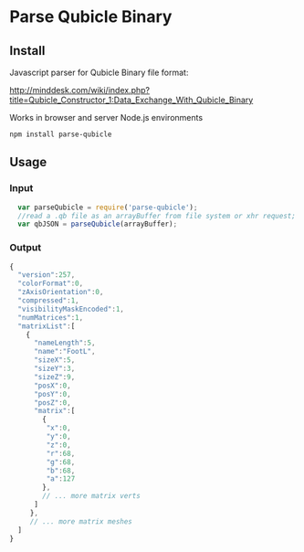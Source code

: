 # Parse Qubicle Binary

## Install
Javascript parser for Qubicle Binary file format:

http://minddesk.com/wiki/index.php?title=Qubicle_Constructor_1:Data_Exchange_With_Qubicle_Binary

Works in browser and server Node.js environments

```
npm install parse-qubicle
```

## Usage

### Input

```javascript
  var parseQubicle = require('parse-qubicle');
  //read a .qb file as an arrayBuffer from file system or xhr request;
  var qbJSON = parseQubicle(arrayBuffer);
```

### Output
```javascript
{
  "version":257,
  "colorFormat":0,
  "zAxisOrientation":0,
  "compressed":1,
  "visibilityMaskEncoded":1,
  "numMatrices":1,
  "matrixList":[
    {
      "nameLength":5,
      "name":"FootL",
      "sizeX":5,
      "sizeY":3,
      "sizeZ":9,
      "posX":0,
      "posY":0,
      "posZ":0,
      "matrix":[
        {
         "x":0,
         "y":0,
         "z":0,
         "r":68,
         "g":68,
         "b":68,
         "a":127
        },
        // ... more matrix verts
      ]
     },
     // ... more matrix meshes
  ]
}
```
